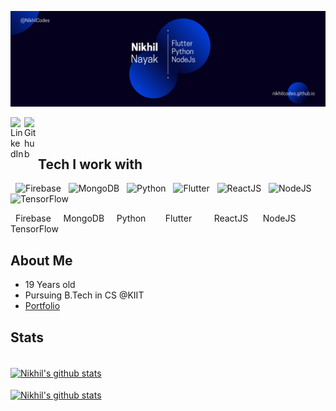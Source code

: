 ![Banner](https://raw.githubusercontent.com/NikhilCodes/NikhilCodes/master/res/banner.png)

<a href="https://www.linkedin.com/in/nikhil-nayak-3b0967179/?trk=public-profile-join-page"><img align="left" alt="LinkedIn" width="22px" src="https://cdn.jsdelivr.net/npm/simple-icons@v3/icons/linkedin.svg" /></a>
<a href="https://github.com/NikhilCodes"><img align="left" alt="Github" width="22px" src="https://cdn.jsdelivr.net/npm/simple-icons@v3/icons/github.svg" /></a>
<br />
<br />

## Tech I work with

&nbsp;
![Firebase](https://raw.githubusercontent.com/NikhilCodes/NikhilCodes/master/res/firebase.png)&nbsp;&nbsp;
![MongoDB](https://raw.githubusercontent.com/NikhilCodes/NikhilCodes/master/res/mongodb.png)&nbsp;&nbsp;
![Python](https://raw.githubusercontent.com/NikhilCodes/NikhilCodes/master/res/python.png)&nbsp;&nbsp;
![Flutter](https://raw.githubusercontent.com/NikhilCodes/NikhilCodes/master/res/flutter.png)&nbsp;&nbsp;
![ReactJS](https://raw.githubusercontent.com/NikhilCodes/NikhilCodes/master/res/react.png)&nbsp;&nbsp;
![NodeJS](https://raw.githubusercontent.com/NikhilCodes/NikhilCodes/master/res/node-js.png)&nbsp;&nbsp;
![TensorFlow](https://raw.githubusercontent.com/NikhilCodes/NikhilCodes/master/res/tensorflow.png)

&nbsp; Firebase &nbsp;&nbsp;&nbsp; MongoDB &nbsp;&nbsp;&nbsp; Python &nbsp;&nbsp;&nbsp;&nbsp;&nbsp;&nbsp; Flutter &nbsp;&nbsp;&nbsp;&nbsp;&nbsp;&nbsp;&nbsp; ReactJS &nbsp;&nbsp;&nbsp;&nbsp; NodeJS &nbsp;&nbsp; TensorFlow

## About Me
 + 19 Years old
 + Pursuing B.Tech in CS @KIIT
 + [Portfolio](https://nikhilcodes.github.io)

## Stats

<br />
<a href="https://github.com/NikhilCodes">
 <img align="center" src="https://github-readme-stats.vercel.app/api?username=nikhilcodes&theme=radical&hide=issues&show_icons=true" alt="Nikhil's github stats"/></a>
<br /><br /> 
 <a href="https://github.com/NikhilCodes">
 <img align="center" src="https://github-readme-stats.vercel.app/api/top-langs/?username=nikhilcodes&hide=html&show_icons=true&theme=tokyonight" alt="Nikhil's github stats"/></a>

